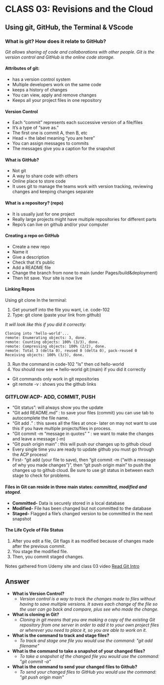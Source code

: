 # CLASS 03: Revisions and the Cloud
## Using git, GitHub, the Terminal & VScode

### What is git? How does it relate to GitHub?

*Git allows sharing of code and collaborations with other people. Git is the version control and GitHub is the online code storage.*

#### Attributes of git:
- has a version control system
- Multiple developers work on the same code
- keeps a history of changes
- You can view, apply and remove changes
- Keeps all your project files in one repository

#### Version Control
- Each “commit” represents each successive version of a file/files
- It’s a type of “save as.” 
- The first one is commit A, then B, etc
- Head = the label meaning “you are here”
- You can assign messages to commits
- The messages give you a caption for the snapshot

#### What is GitHub?
- Not git
- A way to share code with others
- Online place to store code
- It uses git to manage the teams work with version tracking, reviewing changes and keeping changes separate

#### What is a repository? (repo)
- It is usually just for one project
- Really large projects might have multiple repositories for different parts
- Repo’s can live on github and/or your computer

#### Creating a repo on GitHub
- Create a new repo
- Name it
- Give a description
- Check that it’s public
- Add a README file
- Change the branch from none to main (under Pages/build&deployment)
- Then hit save. Your site is now live

#### Linking Repos
Using git clone
In the terminal:
1. Get yourself into the file you want, i.e. code-102
2. Type: git clone (paste your link from github)

*It will look like this if you did it correctly:*
```
Cloning into 'hello-world'...
remote: Enumerating objects: 3, done.
remote: Counting objects: 100% (3/3), done.
remote: Compressing objects: 100% (2/2), done.
remote: Total 3 (delta 0), reused 0 (delta 0), pack-reused 0
Receiving objects: 100% (3/3), done.
```
3. Run the command in code-102 "ls" then cd hello-world
4. You should now see ➜  hello-world git:(main) if you did it correctly

- Git commands only work in git repositories
- git remote -v : shows you the github links

### GITFLOW:ACP- ADD, COMMIT, PUSH

- “Git status”: will always show you the update
- “Git add README.md” : to save your files (commit) you can use tab to autocomplete the file name.
- “Git add .” : this saves all the files at once- later on may not want to use this if you have multiple projects/files in process.
- “Git commit -m “message in quotes” ” : we want to make the changes and leave a message (-m)
- “Git push origin main” : this will push our changes up to github cloud
- Every single time you are ready to update github you must go through the ACP process!
- First- “git add (your file to save), then “git commit -m (“with a message of why you made changes”)”, then “git push origin main” to push the changes up to github cloud. Be sure to use git status in between each stage to check for problems.

#### Files in Git can reside in three main states: *committed, modified and staged.*
- **Committed-** Data is securely stored in a local database
- **Modified-** File has been changed but not committed to the database
- **Staged-** Flagged a file’s changed version to be committed in the next snapshot

#### The Life Cycle of File Status
1. After you edit a file, Git flags it as modified because of changes made after the previous commit.
2. You stage the modified file.
3. Then, you commit staged changes.

Notes gathered from Udemy site and class 03 video
[Read Git Intro](https://blog.udemy.com/git-tutorial-a-comprehensive-guide/)

## Answer
- **What is Version Control?**
  -  *Version control is a way to track the changes made to files without having to save multiple versions. It saves each change of the file so the user can go back and compare, plus see who made the change.*
- **What is cloning in Git?**
  - *Cloning in git means that you are making a copy of the existing Git repository from one server in order to add it to your own project files or wherever you need to place it, so you are able to work on it.*
- **What is the command to track and stage files?** 
  - *To track and stage one file you would use the command: "git add filename"* 
- **What is the command to take a snapshot of your changed files?**
  - *To take a snapshot of the changed file you would use the command: "git commit -a"*
- **What is the command to send your changed files to Github?**
  - *To send your changed files to GitHub you would use the command: "git push origin main"*

